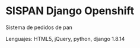 SISPAN Django Openshift
===================================

Sistema de pedidos de pan 

Lenguajes: HTML5, jQuery, python, django 1.8.14

